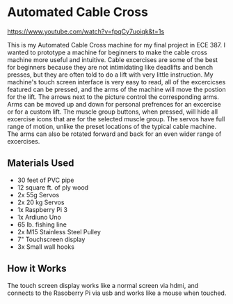 # Automated Cable Cross

https://www.youtube.com/watch?v=fpqCy7uoiqk&t=1s

This is my Automated Cable Cross machine for my final project in ECE 387. I wanted to prototype a machine for beginners to make the cable cross machine more useful and intuitive. Cable excercises are some of the best for beginners because they are not intimidating like deadlifts and bench presses, but they are often told to do a lift with very little instruction. My machine's touch screen interface is very easy to read, all of the excercicses featured can be pressed, and the arms of the machine will move the postion for the lift. The arrows next to the picture control the corresponding arms. Arms can be moved up and down for personal prefrences for an excercise or for a custom lift. The muscle group buttons, when pressed, will hide all excercise icons that are for the selected muscle group. The servos have full range of motion, unlike the preset locations of the typical cable machine. The arms can also be rotated forward and back for an even wider range of excercises.

## Materials Used
- 30 feet of PVC pipe
- 12 square ft. of ply wood
- 2x 55g Servos
- 2x 20 kg Servos
- 1x Raspberry Pi 3
- 1x Ardiuno Uno
- 65 lb. fishing line
- 2x M15 Stainless Steel Pulley
- 7" Touchscreen display
- 3x Small wall hooks

## How it Works
The touch screen display works like a normal screen via hdmi, and connects to the Rasoberry Pi via usb and works like a mouse when touched. 
